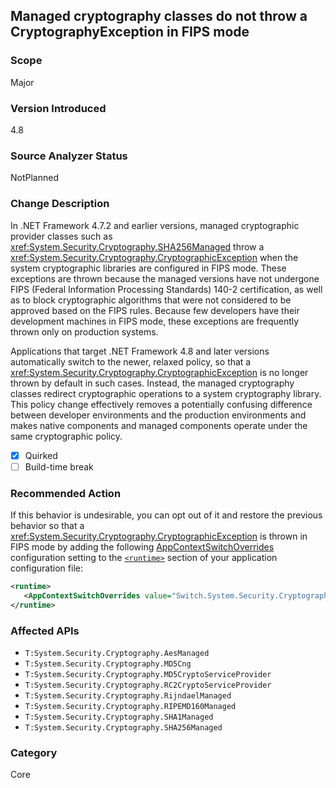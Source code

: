 ## Managed cryptography classes do not throw a CryptographyException in FIPS mode

### Scope
Major

### Version Introduced
4.8

### Source Analyzer Status
NotPlanned

### Change Description

In .NET Framework 4.7.2 and earlier versions, managed cryptographic provider classes such as <xref:System.Security.Cryptography.SHA256Managed> throw a <xref:System.Security.Cryptography.CryptographicException> when the system cryptographic libraries are configured in FIPS mode. These exceptions are thrown because the managed versions have not undergone FIPS (Federal Information Processing Standards) 140-2 certification, as well as to block cryptographic algorithms that were not considered to be approved based on the FIPS rules.  Because few developers have their development machines in FIPS mode, these exceptions are frequently thrown only on production systems. 

Applications that target .NET Framework 4.8 and later versions automatically switch to the newer, relaxed policy, so that a <xref:System.Security.Cryptography.CryptographicException> is no longer thrown by default in such cases. Instead, the managed cryptography classes redirect cryptographic operations to a system cryptography library. This policy change effectively removes a potentially confusing difference between developer environments and the production environments and makes native components and managed components operate under the same cryptographic policy.

- [X] Quirked
- [ ] Build-time break

### Recommended Action

If this behavior is undesirable, you can opt out of it and restore the previous behavior so that a <xref:System.Security.Cryptography.CryptographicException> is thrown in FIPS mode by adding the following [AppContextSwitchOverrides](~/docs/framework/configure-apps/file-schema/runtime/appcontextswitchoverrides-element.md) configuration setting to the [`<runtime>`](~/docs/framework/configure-apps/file-schema/runtime/runtime-element.md) section of your application configuration file:

```xml
<runtime>
   <AppContextSwitchOverrides value="Switch.System.Security.Cryptography.UseLegacyFipsThrow=true" />
</runtime>
```

### Affected APIs

* `T:System.Security.Cryptography.AesManaged`
* `T:System.Security.Cryptography.MD5Cng`
* `T:System.Security.Cryptography.MD5CryptoServiceProvider`
* `T:System.Security.Cryptography.RC2CryptoServiceProvider`
* `T:System.Security.Cryptography.RijndaelManaged`
* `T:System.Security.Cryptography.RIPEMD160Managed`
* `T:System.Security.Cryptography.SHA1Managed`
* `T:System.Security.Cryptography.SHA256Managed`

### Category
Core

<!--
    ### Original Bug
    Bug link goes here
-->

